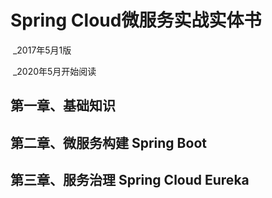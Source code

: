 # Spring Cloud微服务实战实体书	

​																															_2017年5月1版

​																															_2020年5月开始阅读

## 第一章、基础知识



## 第二章、微服务构建 Spring Boot



## 第三章、服务治理 Spring Cloud Eureka